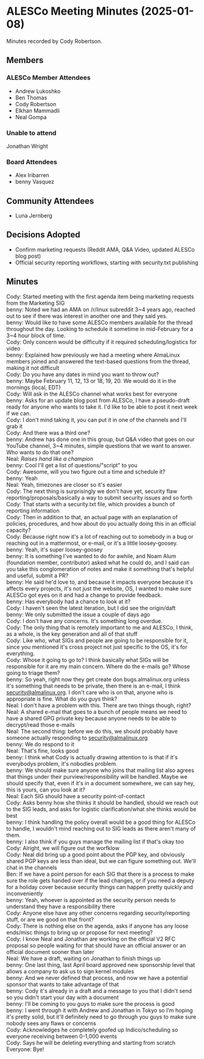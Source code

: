 # ALESCo Meeting Minutes (2025-01-08)
Minutes recorded by Cody Robertson.

## Members
### ALESCo Member Attendees
- Andrew Lukoshko
- Ben Thomas
- Cody Robertson
- Elkhan Mammadli
- Neal Gompa

### Unable to attend
Jonathan Wright

### Board Attendees
- Alex Iribarren
- benny Vasquez

## Community Attendees
- Luna Jernberg

## Decisions Adopted
  - Confirm marketing requests (Reddit AMA, Q&A Video, updated ALESCo blog post)
  - Official security reporting workflows, starting with security.txt publishing

## Minutes

Cody: Started meeting with the first agenda item being marketing requests from the Marketing SIG   
benny: Noted we had an AMA on /r/linux subreddit 3~4 years ago, reached out to see if there was interest in another one and they said yes.  
benny: Would like to have some ALESCo members available for the thread throughout the day. Looking to schedule it sometime in mid-February for a 3~4 hour block of time.  
Cody: Only concern would be difficulty if it required scheduling/logistics for video  
benny: Explained how previously we had a meeting where AlmaLinux members joined and answered the text-based questions from the thread, making it not difficult  
Cody: Do you have any dates in mind you want to throw out?  
benny: Maybe February 11, 12, 13 or 18, 19, 20. We would do it in the mornings (local, EDT)  
Cody: Will ask in the ALESCo channel what works best for everyone  
benny:  Asks for an update blog post from ALESCo, I have a pseudo-draft ready for anyone who wants to take it. I'd like to be able to post it next week if we can.  
Cody: I don't mind taking it, you can put it in one of the channels and I'll grab it  
Cody: And there was a third one?  
benny: Andrew has done one in this group, but Q&A video that goes on our YouTube channel, 3~4 minutes, simple questions that we want to answer. Who wants to do that one?  
Neal: *Raises hand like a champion*  
benny: Cool I'll get a list of questions/"script" to you  
Cody: Awesome, will you two figure out a time and schedule it?  
benny: Yeah  
Neal: Yeah, timezones are closer so it's easier  
Cody: The next thing is surprisingly we don't have yet, security flaw reporting/proposals/basically a way to submit security issues and so forth  
Cody: That starts with a security.txt file, which provides a bunch of reporting information  
Cody: Then in addition to that, an actual page with an explanation of policies, procedures, and how about do you actually doing this in an official capacity?  
Cody: Because right now it's a lot of reaching out to somebody in a bug or reaching out in a mattermost, or e-mail, or it's a little loosey-goosey.   
benny: Yeah, it's super loosey-goosey  
benny: It is something I've wanted to do for awhile, and Noam Alum (foundation member, contributor) asked what he could do, and I said can you take this conglomeration of notes and make it something that's helpful and useful, submit a PR?  
benny: He said he'd love to, and because it impacts everyone because it's affects every projects, it's not just the website, OS, I wanted to make sure ALESCo got eyes on it and had a change to provide feedback.  
benny: Has everybody had a chance to look at it?  
Cody: I haven't seen the latest iteration, but I did see the origin/daft  
benny: We only submitted the issue a couple of days ago  
Cody: I don't have any concerns. It's something long overdue.  
Cody: The only thing that is remotely important to me and ALESCo, I think, as a whole, is the key generation and all of that stuff  
Cody: Like who, what SIGs and people are going to be responsible for it, since you mentioned it's cross project not just specific to the OS, it's for everything.  
Cody: Whose it going to go to? I think basically what SIGs will be responsible for it are my main concern. Where do the e-mails go? Whose going to triage them?  
benny: So yeah, right now they get create don bugs.almalinux.org unless it's something that needs to be private, then there is an e-mail, I think security@almalinux.org. I don't care who is on that, anyone who is appropriate is fine. What do you guys think?  
Neal: I don't have a problem with this. There are two things though, right?  
Neal: A shared e-mail that goes to a bunch of people means we need to have a shared GPG private key because anyone needs to be able to decrypt/read those e-mails  
Neal: The second thing: before we do this, we should probably have someone actually responding to security@almalinux.org  
benny: We do respond to it  
Neal: That's fine, looks good  
benny: I think what Cody is actually drawing attention to is that if it's everybodys problem, it's nobodies problem.   
benny: We should make sure anyone who joins that mailing list also agrees that things under their purview/responsibility will be handled. Maybe we should specify that, even if it's in a document somewhere, we can say hey, this is yours, can you look at it?  
Neal: Each SIG should have a security point-of-contact  
Cody: Asks benny how she thinks it should be handled, should we reach out to the SIG leads, and asks for logistic clarification/what she thinks would be best  
benny: I think handling the policy overall would be a good thing for ALESCo to handle, I wouldn't mind reaching out to SIG leads as there aren't many of them.  
benny: I also think if you guys manage the mailing list if that's okay too  
Cody: Alright, we will figure out the worfklow  
Cody: Neal did bring up a good point about the PGP key, and obviously shared PGP keys are less than ideal, but we can figure something out. We'll chat in the channels   
Ben: If we have a point person for each SIG that there is a process to make sure the role gets handed over if the lead changes, or if you need a deputy for a holiday cover because security things can happen pretty quickly and inconveniently  
benny: Yeah, whoever is appointed as the security person needs to understand they have a responsibility there  
Cody: Anyone else have any other concerns regarding security/reporting stuff, or are we good on that front?  
Cody: There is nothing else on the agenda, asks if anyone has any loose ends/misc things to bring up or propose for next meeting?  
Cody: I know Neal and Jonathan are working on the official V2 RFC proposal so people waiting for that should have an official answer or an official document sooner than later  
Neal: We have a draft, waiting on Jonathan to finish things up  
benny: One last thing, last April board approved new sponsorship level that allows a company to ask us to sign kernel modules  
benny: And we never defined that process, and now we have a potential sponsor that wants to take advantage of that  
benny: Cody it's already in a draft and a message to you that I didn't send so you didn't start your day with a document  
benny: I'll be coming to you guys to make sure the process is good  
benny: I went through it with Andrew and Jonathan in Tokyo so I'm hoping it's pretty solid, but it'll definitely need to go through you guys to make sure nobody sees any flaws or concerns  
Cody: Acknowledges he completely goofed up Indico/scheduling so everyone receiving between 0-1,000 events  
Cody: Says he will be deleting everything and starting from scratch  
Everyone: Bye!  
  
